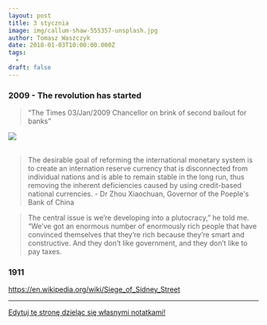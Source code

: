 ```yaml
---
layout: post
title: 3 stycznia
image: img/callum-shaw-555357-unsplash.jpg
author: Tomasz Waszczyk
date: 2018-01-03T10:00:00.000Z
tags:
  - 
draft: false  
---
```


### 2009 - The revolution has started

> “The Times 03/Jan/2009 Chancellor on brink of second bailout for banks”

<img src="./img/bailout/bailout.png"/><br><br>

> The desirable goal of reforming the international monetary system is to create an internation reserve currency that is disconnected from individual nations and is able to remain stable in the long run, thus removing the inherent deficiencies caused by using credit-based national currencies. - Dr Zhou Xiaochuan, Governor of the Poeple's Bank of China

> The central issue is we’re developing into a plutocracy,” he told me. “We’ve got an enormous number of enormously rich people that have convinced themselves that they’re rich because they’re smart and constructive. And they don’t like government, and they don’t like to pay taxes.

### 1911

https://en.wikipedia.org/wiki/Siege_of_Sidney_Street

---

<a href="https://github.com/TomaszWaszczyk/historia.waszczyk.com/edit/master/src/content/january-3.md" target="_blank">Edytuj tę stronę dzieląc się własnymi notatkami!</a>
